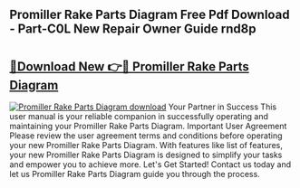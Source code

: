 ## Promiller Rake Parts Diagram Free Pdf Download - Part-C0L New Repair Owner Guide rnd8p

# <h2><a href="http://dfq6by.blite.top/?on=Promiller+Rake+Parts+Diagram">🔗Download New 👉🔴 Promiller Rake Parts Diagram</a></h2>

[![Promiller Rake Parts Diagram download](https://i.imgur.com/lujVjoI.png)](http://dfq6by.blite.top/?on=Promiller+Rake+Parts+Diagram)
Your Partner in Success This user manual is your reliable companion in successfully operating and maintaining your Promiller Rake Parts Diagram. Important User Agreement Please review the user agreement terms and conditions before operating your new Promiller Rake Parts Diagram. With features like list of features, your new Promiller Rake Parts Diagram is designed to simplify your tasks and empower you to achieve more. Let's Get Started! Contact us today and let us Promiller Rake Parts Diagram guide you through the process.
